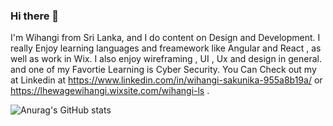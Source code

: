 ### Hi there 👋
I'm Wihangi from Sri Lanka, and I do content on Design and Development. I really Enjoy learning languages and freamework like Angular and React , as well as work in Wix. I also enjoy wireframing , UI , Ux and design in general. and one of my Favortie Learning is Cyber Security. You Can Check out my at Linkedin at https://www.linkedin.com/in/wihangi-sakunika-955a8b19a/ or https://lhewagewihangi.wixsite.com/wihangi-ls .

![Anurag's GitHub stats](https://github-readme-stats.vercel.app/api?username=WihangiSakunika&theme=dark&show_icons=true)
